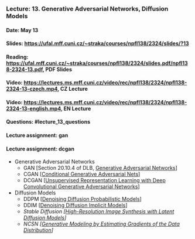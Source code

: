 ### Lecture: 13. Generative Adversarial Networks, Diffusion Models
#### Date: May 13
#### Slides: https://ufal.mff.cuni.cz/~straka/courses/npfl138/2324/slides/?13
#### Reading: https://ufal.mff.cuni.cz/~straka/courses/npfl138/2324/slides.pdf/npfl138-2324-13.pdf, PDF Slides
#### Video: https://lectures.ms.mff.cuni.cz/video/rec/npfl138/2324/npfl138-2324-13-czech.mp4, CZ Lecture
#### Video: https://lectures.ms.mff.cuni.cz/video/rec/npfl138/2324/npfl138-2324-13-english.mp4, EN Lecture
#### Questions: #lecture_13_questions
#### Lecture assignment: gan
#### Lecture assignment: dcgan

- Generative Adversarial Networks
  - GAN [Section 20.10.4 of DLB, [Generative Adversarial Networks](https://arxiv.org/abs/1406.2661)]
  - CGAN [[Conditional Generative Adversarial Nets](https://arxiv.org/abs/1411.1784)]
  - DCGAN [[Unsupervised Representation Learning with Deep Convolutional Generative Adversarial Networks](https://arxiv.org/abs/1511.06434)]
- Diffusion Models
  - DDPM [[Denoising Diffusion Probabilistic Models](https://arxiv.org/abs/2006.11239)]
  - DDIM [[Denoising Diffusion Implicit Models](https://arxiv.org/abs/2010.02502)]
  - _Stable Diffusion [[High-Resolution Image Synthesis with Latent Diffusion Models](https://arxiv.org/abs/2112.10752)]_
  - _NCSN [[Generative Modeling by Estimating Gradients of the Data Distribution](https://arxiv.org/abs/1907.05600)]_
